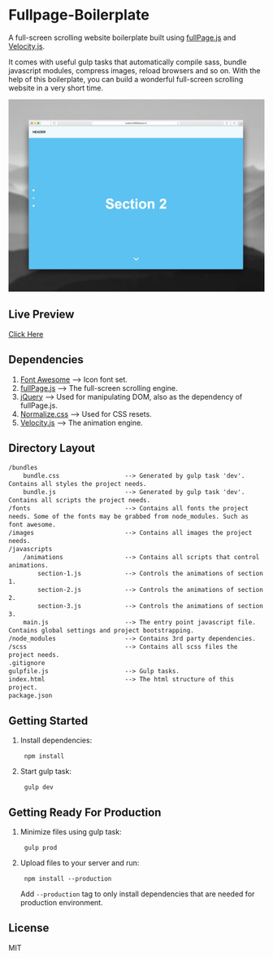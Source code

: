 # Fullpage-Boilerplate

A full-screen scrolling website boilerplate built using [fullPage.js](http://alvarotrigo.com/fullPage/) and [Velocity.js](http://julian.com/research/velocity/).

It comes with useful gulp tasks that automatically compile sass, bundle javascript modules, compress images, reload browsers and so on.
With the help of this boilerplate, you can build a wonderful full-screen scrolling website in a very short time.

![Screenshot](https://raw.githubusercontent.com/panteng/fullpage-boilerplate/master/screenshot.jpg)

## Live Preview

[Click Here](http://panteng.me/demos/fullpage-boilerplate)

## Dependencies

1. [Font Awesome](https://fortawesome.github.io/Font-Awesome/)     --> Icon font set.
2. [fullPage.js](http://alvarotrigo.com/fullPage/)      --> The full-screen scrolling engine.
3. [jQuery](https://jquery.com/)           --> Used for manipulating DOM, also as the dependency of fullPage.js.
4. [Normalize.css](https://necolas.github.io/normalize.css/)    --> Used for CSS resets.
5. [Velocity.js](http://julian.com/research/velocity/)      --> The animation engine.

## Directory Layout

    /bundles
        bundle.css                  --> Generated by gulp task 'dev'. Contains all styles the project needs.
        bundle.js                   --> Generated by gulp task 'dev'. Contains all scripts the project needs.
    /fonts                          --> Contains all fonts the project needs. Some of the fonts may be grabbed from node_modules. Such as font awesome.
    /images                         --> Contains all images the project needs.
    /javascripts
        /animations                 --> Contains all scripts that control animations.
            section-1.js            --> Controls the animations of section 1.
            section-2.js            --> Controls the animations of section 2.
            section-3.js            --> Controls the animations of section 3.
        main.js                     --> The entry point javascript file. Contains global settings and project bootstrapping.
    /node_modules                   --> Contains 3rd party dependencies.
    /scss                           --> Contains all scss files the project needs.
    .gitignore
    gulpfile.js                     --> Gulp tasks.
    index.html                      --> The html structure of this project.
    package.json
        

## Getting Started

1. Install dependencies:

        npm install

2. Start gulp task:

        gulp dev   
       
        
## Getting Ready For Production

1. Minimize files using gulp task:

        gulp prod

2. Upload files to your server and run:

        npm install --production
        
   Add `--production` tag to only install dependencies that are needed for production environment.


## License

MIT
